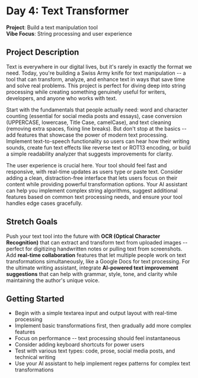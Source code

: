# Day 4: Text Transformer

**Project**: Build a text manipulation tool  
**Vibe Focus**: String processing and user experience

## Project Description

Text is everywhere in our digital lives, but it's rarely in exactly the format we need. Today, you're building a Swiss Army knife for text manipulation -- a tool that can transform, analyze, and enhance text in ways that save time and solve real problems. This project is perfect for diving deep into string processing while creating something genuinely useful for writers, developers, and anyone who works with text.

Start with the fundamentals that people actually need: word and character counting (essential for social media posts and essays), case conversion (UPPERCASE, lowercase, Title Case, camelCase), and text cleaning (removing extra spaces, fixing line breaks). But don't stop at the basics -- add features that showcase the power of modern text processing. Implement text-to-speech functionality so users can hear how their writing sounds, create fun text effects like reverse text or ROT13 encoding, or build a simple readability analyzer that suggests improvements for clarity.

The user experience is crucial here. Your tool should feel fast and responsive, with real-time updates as users type or paste text. Consider adding a clean, distraction-free interface that lets users focus on their content while providing powerful transformation options. Your AI assistant can help you implement complex string algorithms, suggest additional features based on common text processing needs, and ensure your tool handles edge cases gracefully.

## Stretch Goals

Push your text tool into the future with **OCR (Optical Character Recognition)** that can extract and transform text from uploaded images -- perfect for digitizing handwritten notes or pulling text from screenshots. Add **real-time collaboration** features that let multiple people work on text transformations simultaneously, like a Google Docs for text processing. For the ultimate writing assistant, integrate **AI-powered text improvement suggestions** that can help with grammar, style, tone, and clarity while maintaining the author's unique voice.

## Getting Started

- Begin with a simple textarea input and output layout with real-time processing
- Implement basic transformations first, then gradually add more complex features
- Focus on performance -- text processing should feel instantaneous
- Consider adding keyboard shortcuts for power users
- Test with various text types: code, prose, social media posts, and technical writing
- Use your AI assistant to help implement regex patterns for complex text transformations
